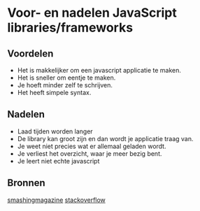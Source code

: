 # Voor- en nadelen JavaScript libraries/frameworks
            
## Voordelen
- Het is makkelijker om een javascript applicatie te maken.
- Het is sneller om eentje te maken.
- Je hoeft minder zelf te schrijven.
- Het heeft simpele syntax.
                
## Nadelen
- Laad tijden worden langer
- De library kan groot zijn en dan wordt je applicatie traag van.
- Je weet niet precies wat er allemaal geladen wordt.
- Je verliest het overzicht, waar je meer bezig bent.
- Je leert niet echte javascript

## Bronnen
[smashingmagazine](https://www.smashingmagazine.com/2009/03/40-stand-alone-javascript-libraries-for-specific-purposes)
[stackoverflow](http://stackoverflow.com/questions/2605327/what-are-pros-and-cons-when-choosing-jquery-as-my-primary-javascript-library)